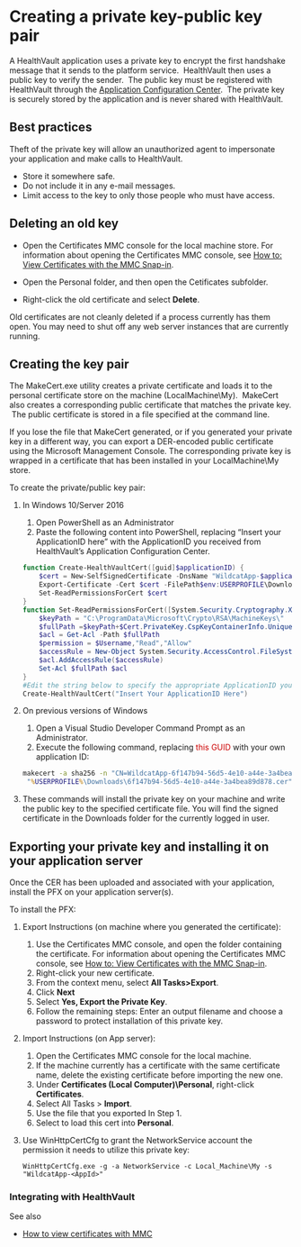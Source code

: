 Creating a private key-public key pair
======================================

A HealthVault application uses a private key to encrypt the first handshake message that it sends to the platform service.  HealthVault then uses a public key to verify the sender.  The public key must be registered with HealthVault through the [Application Configuration Center](https://config.healthvault-ppe.com).  The private key is securely stored by the application and is never shared with HealthVault.

Best practices
--------------

Theft of the private key will allow an unauthorized agent to impersonate your application and make calls to HealthVault.

-   Store it somewhere safe.
-   Do not include it in any e-mail messages.
-   Limit access to the key to only those people who must have access.

Deleting an old key
-------------------

-   Open the Certificates MMC console for the local machine store. For information about opening the Certificates MMC console, see [How to: View Certificates with the MMC Snap-in](https://msdn.microsoft.com/library/ms788967).

-   Open the Personal folder, and then open the Cetificates subfolder.

-   Right-click the old certificate and select **Delete**.

Old certificates are not cleanly deleted if a process currently has them open. You may need to shut off any web server instances that are currently running.

Creating the key pair
---------------------

The MakeCert.exe utility creates a private certificate and loads it to the personal certificate store on the machine (LocalMachine\\My).  MakeCert also creates a corresponding public certificate that matches the private key.  The public certificate is stored in a file specified at the command line.  

If you lose the file that MakeCert generated, or if you generated your private key in a different way, you can export a DER-encoded public certificate using the Microsoft Management Console. The corresponding private key is wrapped in a certificate that has been installed in your LocalMachine\\My store.

To create the private/public key pair:

1. In Windows 10/Server 2016
    1.  Open PowerShell as an Administrator
    2.  Paste the following content into PowerShell, replacing “Insert your ApplicationID here” with the ApplicationID you received from HealthVault’s Application Configuration Center.

    ```powershell
    function Create-HealthVaultCert([guid]$applicationID) {
        $cert = New-SelfSignedCertificate -DnsName "WildcatApp-$applicationID" -CertStoreLocation "cert:\\LocalMachine\My" -HashAlgorithm "SHA256" -Provider'Microsoft Enhanced RSA and AES Cryptographic Provider'    
        Export-Certificate -Cert $cert -FilePath$env:USERPROFILE\Downloads\${applicationID}.cer    
        Set-ReadPermissionsForCert $cert
    }
    function Set-ReadPermissionsForCert([System.Security.Cryptography.X509Certificates.X509Certificate]$Cert, [string]$Username = $env:USERNAME) {
        $keyPath = "C:\ProgramData\Microsoft\Crypto\RSA\MachineKeys\"    
        $fullPath =$keyPath+$Cert.PrivateKey.CspKeyContainerInfo.UniqueKeyContainerName
        $acl = Get-Acl -Path $fullPath    
        $permission = $Username,"Read","Allow"    
        $accessRule = New-Object System.Security.AccessControl.FileSystemAccessRule$permission    
        $acl.AddAccessRule($accessRule)     
        Set-Acl $fullPath $acl
    } 
    #Edit the string below to specify the appropriate ApplicationID you received from the Application Configuration Center
    Create-HealthVaultCert("Insert Your ApplicationID Here")
    ```
2.  On previous versions of Windows

    1.  Open a Visual Studio Developer Command Prompt as an Administrator.
    2.  Execute the following command, replacing <span style="COLOR: #c00">this GUID</span> with your own application ID:

    ```cmd
    makecert -a sha256 -n "CN=WildcatApp-6f147b94-56d5-4e10-a44e-3a4bea89d878" -sr LocalMachine -ss My -sky signature -pe -len 2048 
     "%USERPROFILE%\Downloads\6f147b94-56d5-4e10-a44e-3a4bea89d878.cer" 
    ```

3.  These commands will install the private key on your machine and write the public key to the specified certificate file. You will find the signed certificate in the Downloads folder for the currently logged in user.

Exporting your private key and installing it on your application server
-----------------------------------------------------------------------

Once the CER has been uploaded and associated with your application, install the PFX on your application server(s).

To install the PFX:

1.  Export Instructions (on machine where you generated the certificate):
    1.  Use the Certificates MMC console, and open the folder containing the certificate. For information about opening the Certificates MMC console, see [How to: View Certificates with the MMC Snap-in](https://msdn.microsoft.com/library/ms788967).
    2.  Right-click your new certificate.
    3.  From the context menu, select **All Tasks&gt;Export**.
    4.  Click **Next**
    5.  Select **Yes, Export the Private Key**.
    6.  Follow the remaining steps: Enter an output filename and choose a password to protect installation of this private key.
2.  Import Instructions (on App server):
    1.  Open the Certificates MMC console for the local machine.
    2.  If the machine currently has a certificate with the same certificate name, delete the existing certificate before importing the new one.
    3.  Under **Certificates (Local Computer)\\Personal**, right-click **Certificates**.
    4.  Select All Tasks &gt; **Import**.
    5.  Use the file that you exported In Step 1.
    6.  Select to load this cert into **Personal**.
3.  Use WinHttpCertCfg to grant the NetworkService account the permission it needs to utilize this private key:

    `WinHttpCertCfg.exe -g -a NetworkService -c Local_Machine\My -s "WildcatApp-<AppId>"`

### Integrating with HealthVault

See also

-   <a href="https://msdn.microsoft.com/en-us/library/ms788967" id="RightRailLinkListSection_14010_7">How to view certificates with MMC</a>

